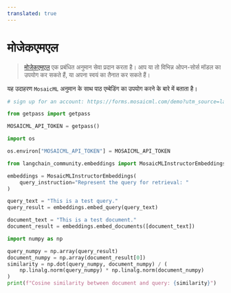 ```yaml
---
translated: true
---
```


# मोजेकएमएल

>[मोजेकएमएल](https://docs.mosaicml.com/en/latest/inference.html) एक प्रबंधित अनुमान सेवा प्रदान करता है। आप या तो विभिन्न ओपन-सोर्स मॉडल का उपयोग कर सकते हैं, या अपना स्वयं का तैनात कर सकते हैं।

यह उदाहरण `MosaicML` अनुमान के साथ पाठ एम्बेडिंग का उपयोग करने के बारे में बताता है।

```python
# sign up for an account: https://forms.mosaicml.com/demo?utm_source=langchain

from getpass import getpass

MOSAICML_API_TOKEN = getpass()
```

```python
import os

os.environ["MOSAICML_API_TOKEN"] = MOSAICML_API_TOKEN
```

```python
from langchain_community.embeddings import MosaicMLInstructorEmbeddings
```

```python
embeddings = MosaicMLInstructorEmbeddings(
    query_instruction="Represent the query for retrieval: "
)
```

```python
query_text = "This is a test query."
query_result = embeddings.embed_query(query_text)
```

```python
document_text = "This is a test document."
document_result = embeddings.embed_documents([document_text])
```

```python
import numpy as np

query_numpy = np.array(query_result)
document_numpy = np.array(document_result[0])
similarity = np.dot(query_numpy, document_numpy) / (
    np.linalg.norm(query_numpy) * np.linalg.norm(document_numpy)
)
print(f"Cosine similarity between document and query: {similarity}")
```
